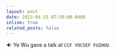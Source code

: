 ```yaml
---
layout: post
date: 2023-04-15 07:59:00-0400 
inline: true
related_posts: false
---
```


 :sound: Ye Wu gave a talk at `CCF YOCSEF FUZHOU`  
